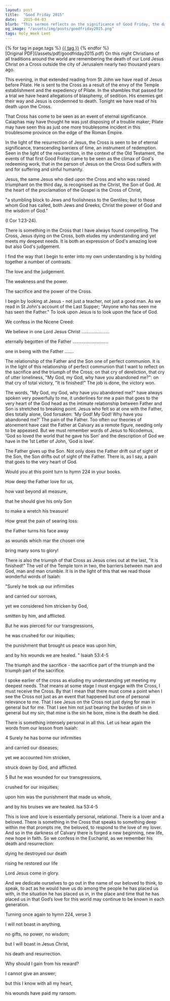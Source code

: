 ```yaml
---
layout: post
title:  "Good Friday 2015"
date:   2015-04-03
blurb: "This sermon reflects on the significance of Good Friday, the day Jesus Christ was crucified. It explores the eternal significance of the Cross, the pain and loneliness Jesus experienced, and the ultimate triumph of his sacrifice. It emphasizes the personal relevance of the Cross, urging believers to see Jesus' sacrifice as not just a general act, but one that was done for each individual."
og_image: "/assets/img/posts/goodfriday2015.png"
tags: Holy_Week Lent
---    
```

<div class="tag-pills">
    {% for tag in page.tags %}
    <a href="{{ site.baseurl }}/tag/{{ tag | slugify }}" class="tag-pill">{{ tag }}</a>
    {% endfor %}
</div>
[Original PDF](/assets/pdf/goodfriday2015.pdf)
On this night Christians of all traditions around the world are remembering the death of our Lord Jesus Christ on a Cross outside the city of Jerusalem nearly two thousand years ago.

This evening, in that extended reading from St John we have read of Jesus before Pilate. He is sent to the Cross as a result of the envy of the Temple establishment and the expediency of Pilate. In the shambles that passed for a trial we have heard allegations of blasphemy, of sedition. His enemies get their way and Jesus is condemned to death. Tonight we have read of his death upon the Cross.

That Cross has come to be seen as an event of eternal significance. Caiaphas may have thought he was just disposing of a trouble maker; Pilate may have seen this as just one more troublesome incident in this troublesome province on the edge of the Roman Empire.

In the light of the resurrection of Jesus, the Cross is seen to be of eternal significance, transcending barriers of time, an instrument of redemption. Seen in the light of the resurrection, in the context of the Old Testament, the events of that first Good Friday came to be seen as the climax of God's redeeming work, that in the person of Jesus on the Cross God suffers with and for suffering and sinful humanity.

Jesus, the same Jesus who died upon the Cross and who was raised triumphant on the third day, is recognised as the Christ, the Son of God. At the heart of the proclamation of the Gospel is the Cross of Christ,

"a stumbling block to Jews and foolishness to the Gentiles; but to those whom God has called, both Jews and Greeks, Christ the power of God and the wisdom of God."

(I Cor 1:23-24).

There is something in the Cross that I have always found compelling. The Cross, Jesus dying on the Cross, both eludes my understanding and yet meets my deepest needs. It is both an expression of God's amazing love but also God's judgement.

I find the way that I begin to enter into my own understanding is by holding together a number of contrasts.

The love and the judgement.

The weakness and the power.

The sacrifice and the power of the Cross.

I begin by looking at Jesus - not just a teacher, not just a good man. As we read in St John's account of the Last Supper; "Anyone who has seen me has seen the Father." To look upon Jesus is to look upon the face of God.

We confess in the Nicene Creed:

We believe in one Lord Jesus Christ ......................

eternally begotten of the Father ............................

one in being with the Father .......

The relationship of the Father and the Son one of perfect communion. It is in the light of this relationship of perfect communion that I want to reflect on the sacrifice and the triumph of the Cross; on that cry of dereliction, that cry of utter loneliness, "My God, my God, why have you abandoned me?": on that cry of total victory, "It is finished!" The job is done, the victory won.

The words, "My God, my God, why have you abandoned me?" have always spoken very powerfully to me, it underlines for me a pain that goes to the very heart of the God head as the intimate relationship between Father and Son is stretched to breaking point. Jesus who felt so at one with the Father, dies totally alone, God forsaken: ‘My God! My God! Why have you abandoned me?’ The pain of the Father. Too often our theories of atonement have cast the Father at Calvary as a remote figure, needing only to be appeased. But we must remember words of Jesus to Nicodemus, ‘God so loved the world that he gave his Son’ and the description of God we have in the 1st Letter of John, ‘God is love’.

The Father gives up the Son. Not only does the Father drift out of sight of the Son, the Son drifts out of sight of the Father. There is, as I say, a pain that goes to the very heart of God.

Would you at this point turn to hymn 224 in your books.

How deep the Father love for us,

how vast beyond all measure,

that he should give his only Son

to make a wretch his treasure!

How great the pain of searing loss:

the Father turns his face away

as wounds which mar the chosen one

bring many sons to glory!

There is also the triumph of that Cross as Jesus cries out at the last, "It is finished!" The veil of the Temple torn in two, the barriers between man and God, man and man crumble. It is in the light of this that we read those wonderful words of Isaiah:

"Surely he took up our infirmities

and carried our sorrows,

yet we considered him stricken by God,

smitten by him, and afflicted.

But he was pierced for our transgressions,

he was crushed for our iniquities;

the punishment that brought us peace was upon him,

and by his wounds we are healed. " Isaiah 53:4-5

The triumph and the sacrifice - the sacrifice part of the triumph and the triumph part of the sacrifice.

I spoke earlier of the cross as eluding my understanding yet meeting my deepest needs. That means at some stage I must engage with the Cross, I must receive the Cross. By that I mean that there must come a point when I see the Cross not just as an event that happened but one of personal relevance to me. That I see Jesus on the Cross not just dying for man in general but for me. That I see him not just bearing the burden of sin in general but my sin; that mine is the sin he bore, mine is the death he died.

There is something intensely personal in all this. Let us hear again the words from our lesson from Isaiah:

4 Surely he has borne our infirmities

and carried our diseases;

yet we accounted him stricken,

struck down by God, and afflicted.

5 But he was wounded for our transgressions,

crushed for our iniquities;

upon him was the punishment that made us whole,

and by his bruises we are healed. Isa 53:4-5

This is love and love is essentially personal, relational. There is a lover and a beloved. There is something in the Cross that speaks to something deep within me that prompts me, the beloved, to respond to the love of my lover. And so in the darkness of Calvary there is forged a new beginning, new life, new hope in faith. So we confess in the Eucharist, as we remember his death and resurrection:

dying he destroyed our death

rising he restored our life

Lord Jesus come in glory.

And we dedicate ourselves to go out in the name of our beloved to think, to speak, to act as he would have us do among the people he has placed us with, in the situation he has placed us in, in the place and time that he has placed us in that God’s love for this world may continue to be known in each generation.

Turning once again to hymn 224, verse 3

I will not boast in anything,

no gifts, no power, no wisdom;

but I will boast in Jesus Christ,

his death and resurrection.

Why should I gain from his reward?

I cannot give an answer;

but this I know with all my heart,

his wounds have paid my ransom.
